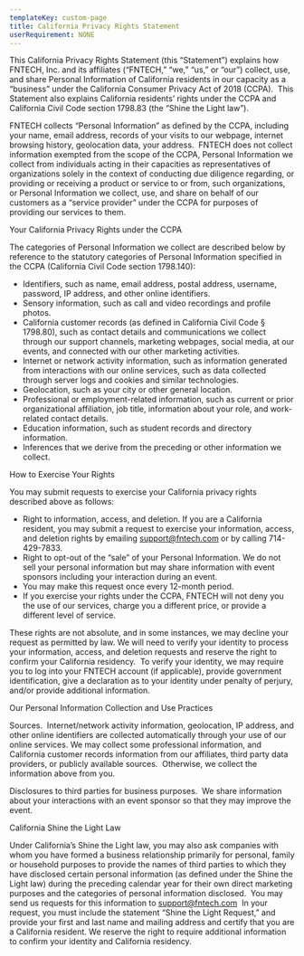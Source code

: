```yaml
---
templateKey: custom-page
title: California Privacy Rights Statement
userRequirement: NONE
---
```

This California Privacy Rights Statement (this “Statement”) explains how FNTECH, Inc. and its affiliates (“FNTECH,” “we,” “us,” or “our”) collect, use, and share Personal Information of California residents in our capacity as a “business” under the California Consumer Privacy Act of 2018 (CCPA).  This Statement also explains California residents’ rights under the CCPA and California Civil Code section 1798.83 (the “Shine the Light law”).[](<>)

FNTECH collects “Personal Information” as defined by the CCPA, including your name, email address, records of your visits to our webpage, internet browsing history, geolocation data, your address.  FNTECH does not collect information exempted from the scope of the CCPA, Personal Information we collect from individuals acting in their capacities as representatives of organizations solely in the context of conducting due diligence regarding, or providing or receiving a product or service to or from, such organizations, or Personal Information we collect, use, and share on behalf of our customers as a “service provider” under the CCPA for purposes of providing our services to them.[](<>)

Your California Privacy Rights under the CCPA

The categories of Personal Information we collect are described below by reference to the statutory categories of Personal Information specified in the CCPA (California Civil Code section 1798.140):

* Identifiers, such as name, email address, postal address, username, password, IP address, and other online identifiers.
* Sensory information, such as call and video recordings and profile photos.
* California customer records (as defined in California Civil Code § 1798.80), such as contact details and communications we collect through our support channels, marketing webpages, social media, at our events, and connected with our other marketing activities.
* Internet or network activity information, such as information generated from interactions with our online services, such as data collected through server logs and cookies and similar technologies.
* Geolocation, such as your city or other general location.
* Professional or employment-related information, such as current or prior organizational affiliation, job title, information about your role, and work-related contact details.
* Education information, such as student records and directory information.
* Inferences that we derive from the preceding or other information we collect.

How to Exercise Your Rights

You may submit requests to exercise your California privacy rights described above as follows:

* Right to information, access, and deletion. If you are a California resident, you may submit a request to exercise your information, access, and deletion rights by emailing [support@fntech.com](<>) or by calling 714-429-7833.
* Right to opt-out of the “sale” of your Personal Information. We do not sell your personal information but may share information with event sponsors including your interaction during an event.
* You may make this request once every 12-month period.
* If you exercise your rights under the CCPA, FNTECH will not deny you the use of our services, charge you a different price, or provide a different level of service.

These rights are not absolute, and in some instances, we may decline your request as permitted by law. We will need to verify your identity to process your information, access, and deletion requests and reserve the right to confirm your California residency.  To verify your identity, we may require you to log into your FNTECH account (if applicable), provide government identification, give a declaration as to your identity under penalty of perjury, and/or provide additional information.

Our Personal Information Collection and Use Practices

Sources.  Internet/network activity information, geolocation, IP address, and other online identifiers are collected automatically through your use of our online services. We may collect some professional information, and California customer records information from our affiliates, third party data providers, or publicly available sources.  Otherwise, we collect the information above from you.

Disclosures to third parties for business purposes.  We share information about your interactions with an event sponsor so that they may improve the event.

California Shine the Light Law

Under California’s Shine the Light law, you may also ask companies with whom you have formed a business relationship primarily for personal, family or household purposes to provide the names of third parties to which they have disclosed certain personal information (as defined under the Shine the Light law) during the preceding calendar year for their own direct marketing purposes and the categories of personal information disclosed.  You may send us requests for this information to support@fntech.com  In your request, you must include the statement “Shine the Light Request,” and provide your first and last name and mailing address and certify that you are a California resident. We reserve the right to require additional information to confirm your identity and California residency.